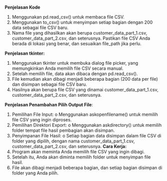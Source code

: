 **Penjelasan Kode**
1. Menggunakan pd.read_csv() untuk membaca file CSV.
2. Menggunakan to_csv() untuk menyimpan setiap bagian dengan 200 data sebagai file CSV baru.
3. Nama file yang dihasilkan akan berupa customer_data_part_1.csv, customer_data_part_2.csv, dan seterusnya.
Pastikan file CSV Anda berada di lokasi yang benar, dan sesuaikan file_path jika perlu.

**Penjelasan tkinter:**
1. Menggunakan tkinter untuk membuka dialog file picker, yang memungkinkan Anda memilih file CSV secara manual.
2. Setelah memilih file, data akan dibaca dengan pd.read_csv().
3. File kemudian akan dibagi menjadi beberapa bagian (200 data per file) dan disimpan sebagai file CSV baru.
4. Hasilnya akan berupa file CSV yang dinamai customer_data_part_1.csv, customer_data_part_2.csv, dan seterusnya.

**Penjelasan Penambahan Pilih Output File**:
1.	Pemilihan File Input:
o	Menggunakan askopenfilename() untuk memilih file CSV yang ingin diproses.
2.	Pemilihan Direktori Export:
o	Menggunakan askdirectory() untuk memilih folder tempat file hasil pembagian akan disimpan.
3.	Penyimpanan File Hasil:
o	Setiap bagian data disimpan dalam file CSV di folder yang dipilih, dengan nama customer_data_part_1.csv, customer_data_part_2.csv, dan seterusnya.
**Cara Kerja:**
1.	Program akan meminta Anda memilih file CSV yang ingin dibagi.
2.	Setelah itu, Anda akan diminta memilih folder untuk menyimpan file hasil.
3.	File akan dibagi menjadi beberapa bagian, dan setiap bagian disimpan di folder yang Anda pilih.
